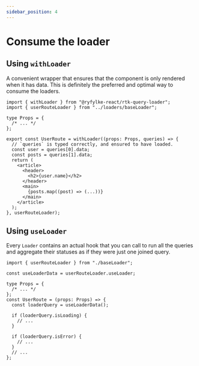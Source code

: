 ```yaml
---
sidebar_position: 4
---
```


# Consume the loader

## Using `withLoader`

A convenient wrapper that ensures that the component is only rendered when it has data. This is definitely the preferred and optimal way to consume the loaders.

```tsx title="/src/routes/UserRoute.tsx" {8-22}
import { withLoader } from "@ryfylke-react/rtk-query-loader";
import { userRouteLoader } from "../loaders/baseLoader";

type Props = {
  /* ... */
};

export const UserRoute = withLoader((props: Props, queries) => {
  // `queries` is typed correctly, and ensured to have loaded.
  const user = queries[0].data;
  const posts = queries[1].data;
  return (
    <article>
      <header>
        <h2>{user.name}</h2>
      </header>
      <main>
        {posts.map((post) => (...))}
      </main>
    </article>
  );
}, userRouteLoader);
```

## Using `useLoader`

Every `Loader` contains an actual hook that you can call to run all the queries and aggregate their statuses as if they were just one joined query.

```tsx {3,9}
import { userRouteLoader } from "./baseLoader";

const useLoaderData = userRouteLoader.useLoader;

type Props = {
  /* ... */
};
const UserRoute = (props: Props) => {
  const loaderQuery = useLoaderData();

  if (loaderQuery.isLoading) {
    // ...
  }

  if (loaderQuery.isError) {
    // ...
  }
  // ...
};
```

